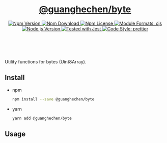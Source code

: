 <header>
  <h1 align="center">
    <a href="https://github.com/guanghechen/sora/tree/@guanghechen/byte@1.0.0-alpha.5/packages/byte#readme">@guanghechen/byte</a>
  </h1>
  <div align="center">
    <a href="https://www.npmjs.com/package/@guanghechen/byte">
      <img
        alt="Npm Version"
        src="https://img.shields.io/npm/v/@guanghechen/byte.svg"
      />
    </a>
    <a href="https://www.npmjs.com/package/@guanghechen/byte">
      <img
        alt="Npm Download"
        src="https://img.shields.io/npm/dm/@guanghechen/byte.svg"
      />
    </a>
    <a href="https://www.npmjs.com/package/@guanghechen/byte">
      <img
        alt="Npm License"
        src="https://img.shields.io/npm/l/@guanghechen/byte.svg"
      />
    </a>
    <a href="#install">
      <img
        alt="Module Formats: cjs"
        src="https://img.shields.io/badge/module_formats-cjs-green.svg"
      />
    </a>
    <a href="https://github.com/nodejs/node">
      <img
        alt="Node.js Version"
        src="https://img.shields.io/node/v/@guanghechen/byte"
      />
    </a>
    <a href="https://github.com/facebook/jest">
      <img
        alt="Tested with Jest"
        src="https://img.shields.io/badge/tested_with-jest-9c465e.svg"
      />
    </a>
    <a href="https://github.com/prettier/prettier">
      <img
        alt="Code Style: prettier"
        src="https://img.shields.io/badge/code_style-prettier-ff69b4.svg?style=flat-square"
      />
    </a>
  </div>
</header>
<br/>

Utility functions for bytes (Uint8Array).

## Install

- npm

  ```bash
  npm install --save @guanghechen/byte
  ```

- yarn

  ```bash
  yarn add @guanghechen/byte
  ```

## Usage

[homepage]:
  https://github.com/guanghechen/sora/tree/@guanghechen/byte@1.0.0-alpha.5/packages/byte#readme
